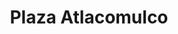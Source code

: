 ---
title: "Plaza Atlacomulco"
url: /atlacomulco-de-fabela/plaza-atlacomulco/
shop: centro comercial
---